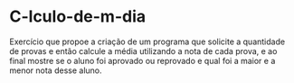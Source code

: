 # C-lculo-de-m-dia
Exercício que propoe a criação de um programa que solicite a quantidade de provas e então calcule a média utilizando a nota de  cada prova, e ao final mostre se o aluno foi aprovado ou reprovado e qual foi a maior e a menor nota desse aluno.
